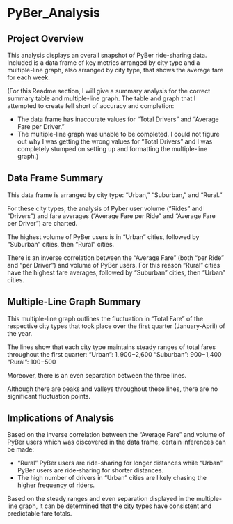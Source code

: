 # PyBer_Analysis
## Project Overview

This analysis displays an overall snapshot of PyBer ride-sharing data.  Included is a data frame of key metrics arranged by city type and a multiple-line graph, also arranged by city type, that shows the average fare for each week.

(For this Readme section, I will give a summary analysis for the correct summary table and multiple-line graph. 
The table and graph that I attempted to create fell short of accuracy and completion:
- The data frame has inaccurate values for “Total Drivers” and “Average Fare per Driver.”
- The multiple-line graph was unable to be completed.
I could not figure out why I was getting the wrong values for “Total Drivers” and I was completely stumped on setting up and formatting the multiple-line graph.)


## Data Frame Summary

This data frame is arranged by city type: “Urban,” “Suburban,” and “Rural.”

For these city types, the analysis of Pyber user volume (“Rides” and “Drivers”) and fare averages (“Average Fare per Ride” and “Average Fare per Driver”) are charted.

The highest volume of PyBer users is in “Urban” cities, followed by “Suburban” cities, then “Rural” cities.

There is an inverse correlation between the “Average Fare” (both “per Ride” and “per Driver”) and volume of PyBer users. For this reason “Rural” cities have the highest fare averages, followed by “Suburban” cities, then “Urban” cities.

## Multiple-Line Graph Summary

This multiple-line graph outlines the fluctuation in “Total Fare” of the respective city types that took place over the first quarter (January-April) of the year.

The lines show that each city type maintains steady ranges of total fares throughout the first quarter:
“Urban”: $1,900-$2,600
“Suburban”: $900-$1,400
“Rural”: $100-$500

Moreover, there is an even separation between the three lines.

Although there are peaks and valleys throughout these lines, there are no significant fluctuation points. 

## Implications of Analysis

Based on the inverse correlation between the “Average Fare” and volume of PyBer users which was discovered in the data frame, certain inferences can be made:
- “Rural” PyBer users are ride-sharing for longer distances while “Urban” PyBer users are ride-sharing for shorter distances.
- The high number of drivers in “Urban” cities are likely chasing the higher frequency of riders.

Based on the steady ranges and even separation displayed in the multiple-line graph, it can be determined that the city types have consistent and predictable fare totals.
